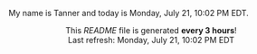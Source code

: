 My name is Tanner and today is Monday, July 21, 10:02 PM EDT.

<p align="center">This <i>README</i> file is generated <b>every 3 hours</b>!</br>Last refresh: Monday, July 21, 10:02 PM EDT<br /></p>

